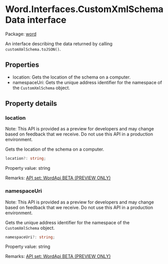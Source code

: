 # Word.Interfaces.CustomXmlSchemaData interface

Package: [word](/en-us/javascript/api/word)

An interface describing the data returned by calling `customXmlSchema.toJSON()`.

## Properties

- location: Gets the location of the schema on a computer.
- namespaceUri: Gets the unique address identifier for the namespace of the `CustomXmlSchema` object.

## Property details

### location

Note: This API is provided as a preview for developers and may change based on feedback that we receive. Do not use this API in a production environment.

Gets the location of the schema on a computer.

```typescript
location?: string;
```

Property value: string

Remarks: [API set: WordApi BETA (PREVIEW ONLY)](/en-us/javascript/api/requirement-sets/word/word-api-requirement-sets)

### namespaceUri

Note: This API is provided as a preview for developers and may change based on feedback that we receive. Do not use this API in a production environment.

Gets the unique address identifier for the namespace of the `CustomXmlSchema` object.

```typescript
namespaceUri?: string;
```

Property value: string

Remarks: [API set: WordApi BETA (PREVIEW ONLY)](/en-us/javascript/api/requirement-sets/word/word-api-requirement-sets)
